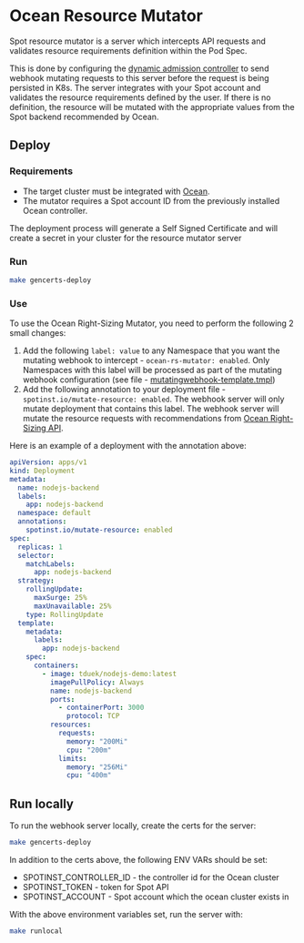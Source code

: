 # Ocean Resource Mutator

Spot resource mutator is a server which intercepts API requests and validates resource requirements definition within the Pod Spec.

This is done by configuring the [dynamic admission controller](https://kubernetes.io/docs/reference/access-authn-authz/extensible-admission-controllers/) to send webhook mutating requests to this server before the request is being persisted in K8s. The server integrates with your Spot account and validates the resource requirements defined by the user. If there is no definition, the resource will be mutated with the appropriate values from the Spot backend recommended by Ocean.

## Deploy

### Requirements

- The target cluster must be integrated with [Ocean](https://spotinst.com/products/ocean/).
- The mutator requires a Spot account ID from the previously installed Ocean controller.

The deployment process will generate a Self Signed Certificate and will create a secret in your cluster for the resource mutator server

### Run

```bash
make gencerts-deploy
```

### Use

To use the Ocean Right-Sizing Mutator, you need to perform the following 2 small changes:

1. Add the following `label: value` to any Namespace that you want the mutating webhook to intercept - `ocean-rs-mutator: enabled`. Only Namespaces with this label will be processed as part of the mutating webhook configuration (see file - [mutatingwebhook-template.tmpl](./deployment/mutatingwebhook-template.tmpl))
2. Add the following annotation to your deployment file - `spotinst.io/mutate-resource: enabled`. The webhook server will only mutate deployment that contains this label. The webhook server will mutate the resource requests with recommendations from [Ocean Right-Sizing API](https://api.spotinst.com/spotinst-api/ocean/ocean-cloud-api/ocean-for-aws/get-right-sizing-recommendations/).

Here is an example of a deployment with the annotation above:

```yaml
apiVersion: apps/v1
kind: Deployment
metadata:
  name: nodejs-backend
  labels:
    app: nodejs-backend
  namespace: default
  annotations:
    spotinst.io/mutate-resource: enabled
spec:
  replicas: 1
  selector:
    matchLabels:
      app: nodejs-backend
  strategy:
    rollingUpdate:
      maxSurge: 25%
      maxUnavailable: 25%
    type: RollingUpdate
  template:
    metadata:
      labels:
        app: nodejs-backend
    spec:
      containers:
        - image: tduek/nodejs-demo:latest
          imagePullPolicy: Always
          name: nodejs-backend
          ports:
            - containerPort: 3000
              protocol: TCP
          resources:
            requests:
              memory: "200Mi"
              cpu: "200m"
            limits:
              memory: "256Mi"
              cpu: "400m"
```

## Run locally

To run the webhook server locally, create the certs for the server:

```bash
make gencerts-deploy
```

In addition to the certs above, the following ENV VARs should be set:

- SPOTINST_CONTROLLER_ID - the controller id for the Ocean cluster
- SPOTINST_TOKEN - token for Spot API
- SPOTINST_ACCOUNT - Spot account which the ocean cluster exists in

With the above environment variables set, run the server with:

```bash
make runlocal
```
